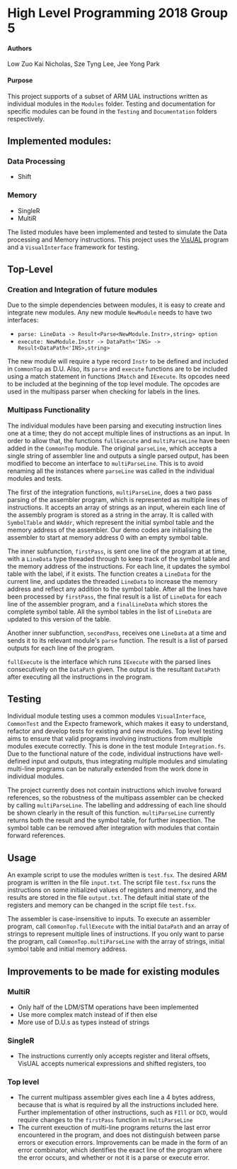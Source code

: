# High Level Programming 2018 Group 5
#### Authors
Low Zuo Kai Nicholas, Sze Tyng Lee, Jee Yong Park

#### Purpose
This project supports of a subset of ARM UAL instructions written as individual modules in the `Modules` folder. Testing and documentation for specific modules can be found in the `Testing` and `Documentation` folders respectively.

## Implemented modules:
### Data Processing
- Shift
### Memory
- SingleR
- MultiR

The listed modules have been implemented and tested to simulate the Data processing and Memory instructions. This project uses the [VisUAL](https://salmanarif.bitbucket.io/visual/index.html) program and a `VisualInterface` framework for testing. 

## Top-Level 
### Creation and Integration of future modules
Due to the simple dependencies between modules, it is easy to create and integrate new modules. Any new module `NewModule` needs to have two interfaces:
- `parse: LineData -> Result<Parse<NewModule.Instr>,string> option`
- `execute: NewModule.Instr -> DataPath<'INS> -> Result<DataPath<'INS>,string>`

The new module will require a type record `Instr` to be defined and included in `CommonTop` as D.U. Also, its `parse` and `execute` functions are to be included using a match statement in functions `IMatch` and `IExecute`. Its opcodes need to be included at the beginning of the top level module. The opcodes are used in the multipass parser when checking for labels in the lines.

### Multipass Functionality
The individual modules have been parsing and executing instruction lines one at a time; they do not accept multiple lines of instructions as an input. In order to allow that, the functions `fullExecute` and `multiParseLine` have been added in the `CommonTop` module. The original `parseLine`, which accepts a single string of assembler line and outputs a single parsed output, has been modified to become an interface to `multiParseLine`. This is to avoid renaming all the instances where `parseLine` was called in the individual modules and tests.

The first of the integration functions, `multiParseLine`, does a two pass parsing of the assembler program, which is represented as multiple lines of instructions. It accepts an array of strings as an input, wherein each line of the assembly program is stored as a string in the array. It is called with `SymbolTable` and `WAddr`, which represent the initial symbol table and the memory address of the assembler. Our demo codes are initialising the assembler to start at memory address 0 with an empty symbol table. 
 
The inner subfunction, `firstPass`, is sent one line of the program at at time, with a `LineData` type threaded through to keep track of the symbol table and the memory address of the instructions. For each line, it updates the symbol table with the label, if it exists. The function creates a `LineData` for the current line, and updates the threaded `LineData` to increase the memory address and reflect any addition to the symbol table. After all the lines have been processed by `firstPass`, the final result is a list of `LineData` for each line of the assembler program, and a `finalLineData` which stores the complete symbol table. All the symbol tables in the list of `LineData` are updated to this version of the table.

Another inner subfunction, `secondPass`, receives one `LineData` at a time and sends it to its relevant module's `parse` function. The result is a list of parsed outputs for each line of the program.

`fullExecute` is the interface which runs `IExecute` with the parsed lines consecutively on the `DataPath` given. The output is the resultant `DataPath` after executing all the instructions in the program. 

## Testing
Individual module testing uses a common modules `VisualInterface`, `CommonTest` and the Expecto framework, which makes it easy to understand, refactor and develop tests for existing and new modules. Top level testing aims to ensure that valid programs involving instructions from multiple modules execute correctly. This is done in the test module `Integration.fs`. Due to the functional nature of the code, individual instructions have well-defined input and outputs, thus integrating multiple modules and simulating multi-line programs can be naturally extended from the work done in individual modules.  

The project currently does not contain instructions which involve forward references, so the robustness of the multipass assembler can be checked by calling `multiParseLine`. The labelling and addressing of each line should be shown clearly in the result of this function. `multiParseLine` currently returns both the result and the symbol table, for further inspection. The symbol table can be removed after integration with modules that contain forward references.

## Usage
An example script to use the modules written is `test.fsx`. The desired ARM program is written in the file `input.txt`. The script file `test.fsx` runs the instructions on some initialized values of registers and memory, and the results are stored in the file `output.txt`. The default initial state of the registers and memory can be changed in the script file `test.fsx`. 

The assembler is case-insensitive to inputs. To execute an assembler program, call `CommonTop.fullExecute` with the initial `DataPath` and an array of strings to represent multiple lines of instructions. If you only want to parse the program, call `CommonTop.multiParseLine` with the array of strings, initial symbol table and initial memory address.


## Improvements to be made for existing modules
### MultiR 
- Only half of the LDM/STM operations have been implemented
- Use more complex match instead of if then else
- More use of D.U.s as types instead of strings

### SingleR
- The instructions currently only accepts register and literal offsets, VisUAL accepts numerical expressions and shifted registers, too

### Top level
- The current multipass assembler gives each line a 4 bytes address, because that is what is required by all the instructions included here. Further implementation of other instructions, such as `FIll` or `DCD`, would require changes to the `firstPass` function in `multiParseLine`
- The current exeuction of multi-line programs returns the last error encountered in the program, and does not distinguish between parse errors or execution errors. Improvements can be made in the form of an error combinator, which identifies the exact line of the program where the error occurs, and whether or not it is a parse or execute error.
